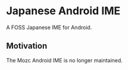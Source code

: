 # Japanese Android IME

A FOSS Japanese IME for Android.

## Motivation

The Mozc Android IME is no longer maintained.
